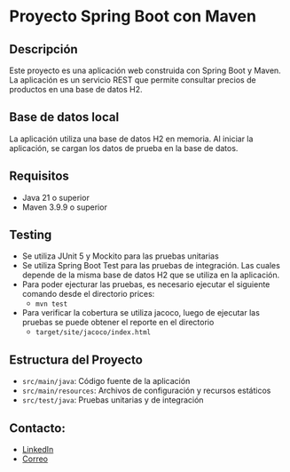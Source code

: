 # Proyecto Spring Boot con Maven

## Descripción
Este proyecto es una aplicación web construida con Spring Boot y Maven. 
La aplicación es un servicio REST que permite consultar precios de productos en una base de datos H2.

## Base de datos local

La aplicación utiliza una base de datos H2 en memoria. 
Al iniciar la aplicación, se cargan los datos de prueba en la base de datos.

## Requisitos

- Java 21 o superior
- Maven 3.9.9 o superior

## Testing

- Se utiliza JUnit 5 y Mockito para las pruebas unitarias
- Se utiliza Spring Boot Test para las pruebas de integración. Las cuales depende de la misma base de datos H2 que se utiliza en la aplicación.
- Para poder ejecturar las pruebas, es necesario ejecutar el siguiente comando desde el directorio prices:
  - `mvn test`
- Para verificar la cobertura se utiliza jacoco, luego de ejecutar las pruebas se puede obtener el reporte en el directorio
  - `target/site/jacoco/index.html`

## Estructura del Proyecto

- `src/main/java`: Código fuente de la aplicación
- `src/main/resources`: Archivos de configuración y recursos estáticos
- `src/test/java`: Pruebas unitarias y de integración

## Contacto:
- [LinkedIn](https://www.linkedin.com/in/hernan-kleinubing-a04685149/)
- [Correo](mailto:hernan.k97@gmail.com)


